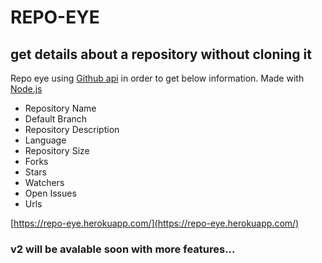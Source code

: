 # REPO-EYE
## get details about a repository without cloning it

Repo eye using [Github api](https://developer.github.com/v3/) in order to get below information.
Made with [Node.js](http://node.org/)

- Repository Name 
- Default Branch
- Repository Description
- Language
- Repository Size
- Forks
- Stars
- Watchers
- Open Issues
- Urls

 [https://repo-eye.herokuapp.com/](https://repo-eye.herokuapp.com/)
 
 ### v2 will be avalable soon with more features...


